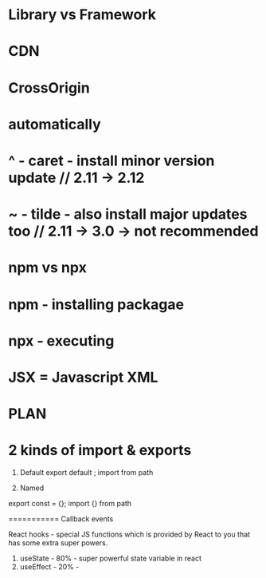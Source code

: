 # Library vs Framework

# CDN

# CrossOrigin

# automatically

# ^ - caret - install minor version update // 2.11 -> 2.12

# ~ - tilde - also install major updates too // 2.11 -> 3.0 -> not recommended

# npm vs npx

# npm - installing packagae

# npx - executing

# JSX = Javascript XML

# PLAN

<!-- // Header
//   Logo
//   Nav Items : Home About Contact us
// Body
//   Search input
//   Restaurant Cards
// footer
//   Copyright
//   Contact us
//   Links & Addressx -->

# 2 kinds of import & exports

1. Default
   export default <comp>;
   import <comp> from path

2. Named

export const <comp> = {};
import {<comp>} from path

===========
Callback events

React hooks - special JS functions which is provided by React to you that has some extra super powers.

1. useState - 80% - super powerful state variable in react
2. useEffect - 20% -
